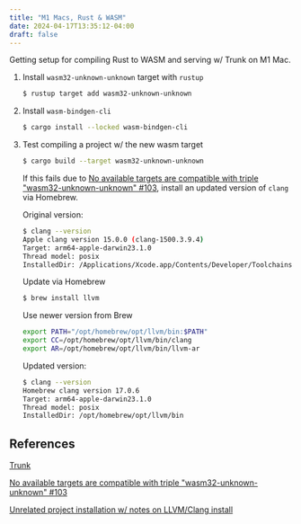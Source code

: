 ```yaml
---
title: "M1 Macs, Rust & WASM"
date: 2024-04-17T13:35:12-04:00
draft: false
---
```


Getting setup for compiling Rust to WASM and serving w/ Trunk on M1 Mac.


1. Install `wasm32-unknown-unknown` target with `rustup`

    ```bash
    $ rustup target add wasm32-unknown-unknown
    ```

2. Install `wasm-bindgen-cli`

    ```bash
    $ cargo install --locked wasm-bindgen-cli
    ```

3. Test compiling a project w/ the new wasm target

    ```bash
    $ cargo build --target wasm32-unknown-unknown
    ```

    If this fails due to [No available targets are compatible with triple "wasm32-unknown-unknown" #103](https://github.com/rust-lang/libz-sys/issues/103), install an updated version of `clang` via Homebrew.

    Original version:
    ```bash
    $ clang --version
    Apple clang version 15.0.0 (clang-1500.3.9.4)
    Target: arm64-apple-darwin23.1.0
    Thread model: posix
    InstalledDir: /Applications/Xcode.app/Contents/Developer/Toolchains/XcodeDefault.xctoolchain/usr/bin
    ```

    Update via Homebrew
    ```bash
    $ brew install llvm
    ```

    Use newer version from Brew
    ```bash
    export PATH="/opt/homebrew/opt/llvm/bin:$PATH"
    export CC=/opt/homebrew/opt/llvm/bin/clang
    export AR=/opt/homebrew/opt/llvm/bin/llvm-ar
    ```

    Updated version:
    ```bash
    $ clang --version
    Homebrew clang version 17.0.6
    Target: arm64-apple-darwin23.1.0
    Thread model: posix
    InstalledDir: /opt/homebrew/opt/llvm/bin
    ```

## References

[Trunk](https://trunkrs.dev/)

[No available targets are compatible with triple "wasm32-unknown-unknown" #103](https://github.com/rust-lang/libz-sys/issues/103)

[Unrelated project installation w/ notes on LLVM/Clang install](https://learn.sapio-lang.org/ch01-01-installation.html)